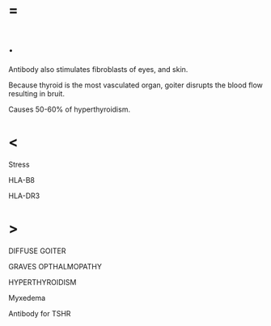 # =

# .

Antibody also stimulates fibroblasts of eyes, and skin.

Because thyroid is the most vasculated organ, goiter disrupts the blood flow resulting in bruit.

Causes 50-60% of hyperthyroidism.

# <

Stress

HLA-B8

HLA-DR3

# >

DIFFUSE GOITER

GRAVES OPTHALMOPATHY

HYPERTHYROIDISM

Myxedema

Antibody for TSHR
